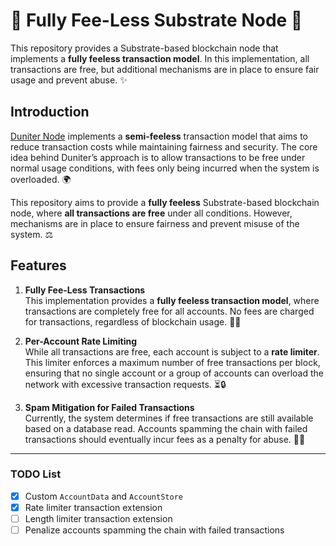 # 🚫 Fully Fee-Less Substrate Node 🚫

This repository provides a Substrate-based blockchain node that implements a **fully feeless transaction model**. In this implementation, all transactions are free, but additional mechanisms are in place to ensure fair usage and prevent abuse. ✨

## Introduction

[Duniter Node](https://github.com/duniter/duniter-v2s) implements a **semi-feeless** transaction model that aims to reduce transaction costs while maintaining fairness and security. The core idea behind Duniter’s approach is to allow transactions to be free under normal usage conditions, with fees only being incurred when the system is overloaded. 🌍

This repository aims to provide a **fully feeless** Substrate-based blockchain node, where **all transactions are free** under all conditions. However, mechanisms are in place to ensure fairness and prevent misuse of the system. ⚖️

## Features

1. **Fully Fee-Less Transactions**  
   This implementation provides a **fully feeless transaction model**, where transactions are completely free for all accounts. No fees are charged for transactions, regardless of blockchain usage. 🚫💸

2. **Per-Account Rate Limiting**  
   While all transactions are free, each account is subject to a **rate limiter**. This limiter enforces a maximum number of free transactions per block, ensuring that no single account or a group of accounts can overload the network with excessive transaction requests. ⏳🔒

3. **Spam Mitigation for Failed Transactions**  
    Currently, the system determines if free transactions are still available based on a database read. Accounts spamming the chain with failed transactions should eventually incur fees as a penalty for abuse. 🚫🛑

---

### TODO List
- [x] Custom `AccountData` and `AccountStore`
- [x] Rate limiter transaction extension
- [ ] Length limiter transaction extension
- [ ] Penalize accounts spamming the chain with failed transactions
